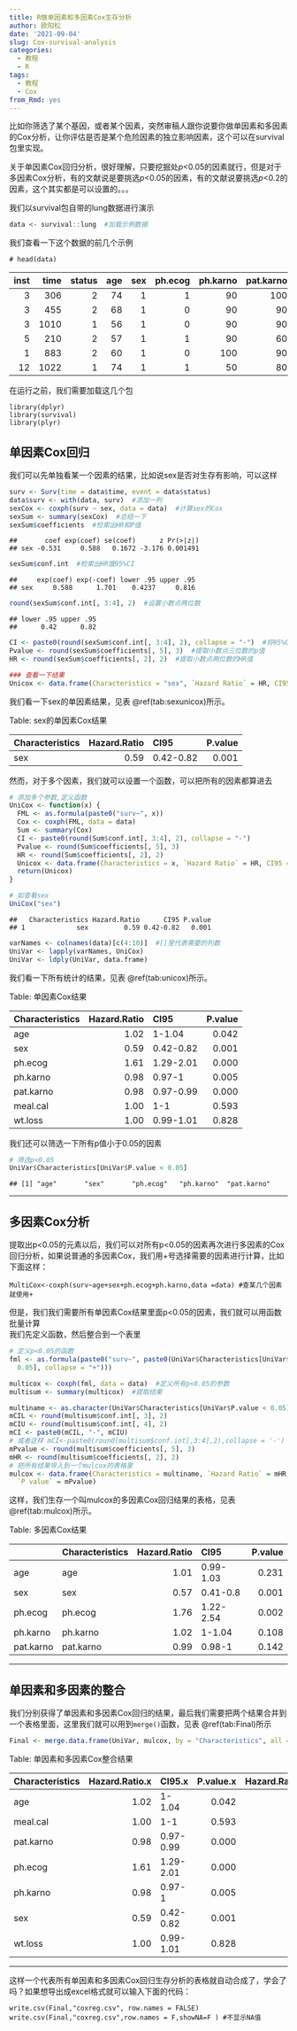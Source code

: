 ```yaml
---
title: R做单因素和多因素Cox生存分析
author: 欧阳松
date: '2021-09-04'
slug: Cox-survival-analysis
categories:
  - 教程
  - R
tags:
  - 教程
  - Cox
from_Rmd: yes
---
```


比如你筛选了某个基因，或者某个因素，突然审稿人跟你说要你做单因素和多因素的Cox分析，让你评估是否是某个危险因素的独立影响因素，这个可以在survival包里实现。

关于单因素Cox回归分析，很好理解，只要挖掘处*p*\<0.05的因素就行，但是对于多因素Cox分析，有的文献说是要挑选*p*\<0.05的因素，有的文献说要挑选*p*\<0.2的因素，这个其实都是可以设置的。。。

我们以survival包自带的lung数据进行演示


```r
data <- survival::lung  #加载示例数据
```

我们查看一下这个数据的前几个示例

```         
# head(data)
```


| inst| time| status| age| sex| ph.ecog| ph.karno| pat.karno| meal.cal| wt.loss|
|----:|----:|------:|---:|---:|-------:|--------:|---------:|--------:|-------:|
|    3|  306|      2|  74|   1|       1|       90|       100|     1175|      NA|
|    3|  455|      2|  68|   1|       0|       90|        90|     1225|      15|
|    3| 1010|      1|  56|   1|       0|       90|        90|       NA|      15|
|    5|  210|      2|  57|   1|       1|       90|        60|     1150|      11|
|    1|  883|      2|  60|   1|       0|      100|        90|       NA|       0|
|   12| 1022|      1|  74|   1|       1|       50|        80|      513|       0|

在运行之前，我们需要加载这几个包

```         
library(dplyr)
library(survival)
library(plyr)
```



## **单因素Cox回归**

我们可以先单独看某一个因素的结果，比如说sex是否对生存有影响，可以这样


```r
surv <- Surv(time = data$time, event = data$status)
data$surv <- with(data, surv)  #添加一列
sexCox <- coxph(surv ~ sex, data = data)  #计算sex的Cox
sexSum <- summary(sexCox)  #总结一下
sexSum$coefficients  #检索出HR和P值
```

```
##       coef exp(coef) se(coef)      z Pr(>|z|)
## sex -0.531     0.588   0.1672 -3.176 0.001491
```

```r
sexSum$conf.int  #检索出HR饿95%CI
```

```
##     exp(coef) exp(-coef) lower .95 upper .95
## sex     0.588      1.701    0.4237     0.816
```

```r
round(sexSum$conf.int[, 3:4], 2)  #设置小数点两位数
```

```
## lower .95 upper .95 
##      0.42      0.82
```

```r
CI <- paste0(round(sexSum$conf.int[, 3:4], 2), collapse = "-")  #将95%CI合并
Pvalue <- round(sexSum$coefficients[, 5], 3)  #提取小数点三位数的p值
HR <- round(sexSum$coefficients[, 2], 2)  #提取小数点两位数的HR值

### 查看一下结果
Unicox <- data.frame(Characteristics = "sex", `Hazard Ratio` = HR, CI95 = CI, `P value` = Pvalue)
```

我们看一下sex的单因素结果，见表 \@ref(tab:sexunicox)所示。


Table: sex的单因素Cox结果

|Characteristics | Hazard.Ratio|CI95      | P.value|
|:---------------|------------:|:---------|-------:|
|sex             |         0.59|0.42-0.82 |   0.001|

然而，对于多个因素，我们就可以设置一个函数，可以把所有的因素都算进去


```r
# 添加多个参数,定义函数
UniCox <- function(x) {
  FML <- as.formula(paste0("surv~", x))
  Cox <- coxph(FML, data = data)
  Sum <- summary(Cox)
  CI <- paste0(round(Sum$conf.int[, 3:4], 2), collapse = "-")
  Pvalue <- round(Sum$coefficients[, 5], 3)
  HR <- round(Sum$coefficients[, 2], 2)
  Unicox <- data.frame(Characteristics = x, `Hazard Ratio` = HR, CI95 = CI, `P value` = Pvalue)
  return(Unicox)
}

# 如查看sex
UniCox("sex")
```

```
##   Characteristics Hazard.Ratio      CI95 P.value
## 1             sex         0.59 0.42-0.82   0.001
```

```r
varNames <- colnames(data)[c(4:10)]  #[]里代表需要的列数
UniVar <- lapply(varNames, UniCox)
UniVar <- ldply(UniVar, data.frame)
```

我们看一下所有统计的结果，见表 \@ref(tab:unicox)所示。


Table: 单因素Cox结果

|Characteristics | Hazard.Ratio|CI95      | P.value|
|:---------------|------------:|:---------|-------:|
|age             |         1.02|1-1.04    |   0.042|
|sex             |         0.59|0.42-0.82 |   0.001|
|ph.ecog         |         1.61|1.29-2.01 |   0.000|
|ph.karno        |         0.98|0.97-1    |   0.005|
|pat.karno       |         0.98|0.97-0.99 |   0.000|
|meal.cal        |         1.00|1-1       |   0.593|
|wt.loss         |         1.00|0.99-1.01 |   0.828|

我们还可以筛选一下所有p值小于0.05的因素


```r
# 筛选p<0.05
UniVar$Characteristics[UniVar$P.value < 0.05]
```

```
## [1] "age"       "sex"       "ph.ecog"   "ph.karno"  "pat.karno"
```

------------------------------------------------------------------------

## **多因素Cox分析**

提取出p\<0.05的元素以后，我们可以对所有p\<0.05的因素再次进行多因素的Cox回归分析，如果说普通的多因素Cox，我们用+号选择需要的因素进行计算，比如下面这样：

```         
MultiCox<-coxph(surv~age+sex+ph.ecog+ph.karno,data =data) #查某几个因素就使用+
```

但是，我们我们需要所有单因素Cox结果里面p\<0.05的因素，我们就可以用函数批量计算\
我们先定义函数，然后整合到一个表里


```r
# 定义p<0.05的函数
fml <- as.formula(paste0("surv~", paste0(UniVar$Characteristics[UniVar$P.value <
  0.05], collapse = "+")))

multicox <- coxph(fml, data = data)  #定义所有p<0.05的参数
multisum <- summary(multicox)  #提取结果

multiname <- as.character(UniVar$Characteristics[UniVar$P.value < 0.05])
mCIL <- round(multisum$conf.int[, 3], 2)
mCIU <- round(multisum$conf.int[, 4], 2)
mCI <- paste0(mCIL, "-", mCIU)
# 或者这样 mCI<-paste0(round(multisum$conf.int[,3:4],2),collapse = '-')
mPvalue <- round(multisum$coefficients[, 5], 3)
mHR <- round(multisum$coefficients[, 2], 2)
# 把所有结果导入到一个mulcox的表格里
mulcox <- data.frame(Characteristics = multiname, `Hazard Ratio` = mHR, CI95 = mCI,
  `P value` = mPvalue)
```

这样，我们生存一个叫mulcox的多因素Cox回归结果的表格，见表 \@ref(tab:mulcox)所示。


Table: 多因素Cox结果

|          |Characteristics | Hazard.Ratio|CI95      | P.value|
|:---------|:---------------|------------:|:---------|-------:|
|age       |age             |         1.01|0.99-1.03 |   0.231|
|sex       |sex             |         0.57|0.41-0.8  |   0.001|
|ph.ecog   |ph.ecog         |         1.76|1.22-2.54 |   0.002|
|ph.karno  |ph.karno        |         1.02|1-1.04    |   0.108|
|pat.karno |pat.karno       |         0.99|0.98-1    |   0.142|

------------------------------------------------------------------------

## **单因素和多因素的整合**

我们分别获得了单因素和多因素Cox回归的结果，最后我们需要把两个结果合并到一个表格里面，这里我们就可以用到`merge()`函数，见表 \@ref(tab:Final)所示


```r
Final <- merge.data.frame(UniVar, mulcox, by = "Characteristics", all = T, sort = T)
```


Table: 单因素和多因素Cox整合结果

|Characteristics | Hazard.Ratio.x|CI95.x    | P.value.x| Hazard.Ratio.y|CI95.y    | P.value.y|
|:---------------|--------------:|:---------|---------:|--------------:|:---------|---------:|
|age             |           1.02|1-1.04    |     0.042|           1.01|0.99-1.03 |     0.231|
|meal.cal        |           1.00|1-1       |     0.593|             NA|NA        |        NA|
|pat.karno       |           0.98|0.97-0.99 |     0.000|           0.99|0.98-1    |     0.142|
|ph.ecog         |           1.61|1.29-2.01 |     0.000|           1.76|1.22-2.54 |     0.002|
|ph.karno        |           0.98|0.97-1    |     0.005|           1.02|1-1.04    |     0.108|
|sex             |           0.59|0.42-0.82 |     0.001|           0.57|0.41-0.8  |     0.001|
|wt.loss         |           1.00|0.99-1.01 |     0.828|             NA|NA        |        NA|

------------------------------------------------------------------------

这样一个代表所有单因素和多因素Cox回归生存分析的表格就自动合成了，学会了吗？如果想导出成excel格式就可以输入下面的代码：

```         
write.csv(Final,"coxreg.csv", row.names = FALSE)
write.csv(Final,"coxreg.csv",row.names = F,showNA=F ) #不显示NA值
```
